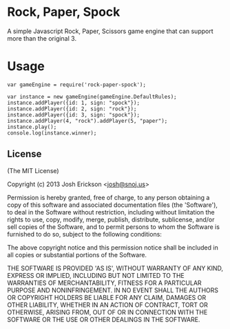 # Rock, Paper, Spock

A simple Javascript Rock, Paper, Scissors game engine that can support more than the original 3.

# Usage
```
var gameEngine = require('rock-paper-spock');

var instance = new gameEngine(gameEngine.DefaultRules);
instance.addPlayer({id: 1, sign: "spock"});
instance.addPlayer({id: 2, sign: "rock"});
instance.addPlayer({id: 3, sign: "spock"});
instance.addPlayer(4, "rock").addPlayer(5, "paper");
instance.play();
console.log(instance.winner);
```

## License 

(The MIT License)

Copyright (c) 2013 Josh Erickson &lt;josh@snoj.us&gt;

Permission is hereby granted, free of charge, to any person obtaining
a copy of this software and associated documentation files (the
'Software'), to deal in the Software without restriction, including
without limitation the rights to use, copy, modify, merge, publish,
distribute, sublicense, and/or sell copies of the Software, and to
permit persons to whom the Software is furnished to do so, subject to
the following conditions:

The above copyright notice and this permission notice shall be
included in all copies or substantial portions of the Software.

THE SOFTWARE IS PROVIDED 'AS IS', WITHOUT WARRANTY OF ANY KIND,
EXPRESS OR IMPLIED, INCLUDING BUT NOT LIMITED TO THE WARRANTIES OF
MERCHANTABILITY, FITNESS FOR A PARTICULAR PURPOSE AND NONINFRINGEMENT.
IN NO EVENT SHALL THE AUTHORS OR COPYRIGHT HOLDERS BE LIABLE FOR ANY
CLAIM, DAMAGES OR OTHER LIABILITY, WHETHER IN AN ACTION OF CONTRACT,
TORT OR OTHERWISE, ARISING FROM, OUT OF OR IN CONNECTION WITH THE
SOFTWARE OR THE USE OR OTHER DEALINGS IN THE SOFTWARE.